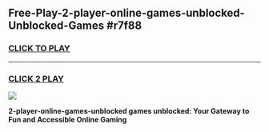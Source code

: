 
## Free-Play-2-player-online-games-unblocked-Unblocked-Games #r7f88
<h3>
<a href="https://news.freeplayer.one?title=2-player-online-games-unblocked&ref=8M">CLICK TO PLAY</a></h3>
<hr>

<h3>
<a href="https://news.freeplayer.one?title=2-player-online-games-unblocked&ref=8M">CLICK 2 PLAY</a>
  
</h3>

<a href="https://news.freeplayer.one?title=2-player-online-games-unblocked&ref=8M"><img src="https://clearcache.store/games.png"></a>


**2-player-online-games-unblocked games unblocked: Your Gateway to Fun and Accessible Online Gaming**
